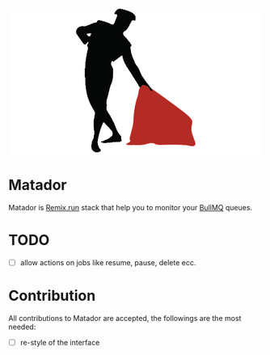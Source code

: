 ![matador](./assets/matador.png)

# Matador

Matador is [Remix.run](https://remix.run) stack that help you to monitor your [BullMQ](https://docs.bullmq.io/) queues.

# TODO

- [ ] allow actions on jobs like resume, pause, delete ecc.

# Contribution

All contributions to Matador are accepted, the followings are the most needed:

- [ ] re-style of the interface
